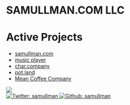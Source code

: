
# SAMULLMAN.COM LLC

# Active Projects
* [samullman.com](https://samullman.com/)
* [music player](https://samullman.com/)
* [char.company](https://char.company/)
* [pot.land](https://pot.land/)
* [Mean Coffee Company](https://meancoffee.co)

<div>
  <a href="https://samullman.com/" target="_blank">
  <img src="https://res.cloudinary.com/djjldnjz7/image/upload/w_100/v1606855319/graphic_mrniid.png">
    </a>
</div>

<div>
  <a href="https://twitter.com/samullman" target="_blank">
    <img alt="Twitter: samullman" src="https://img.shields.io/twitter/follow/samullman.svg?style=social" />
  </a>

  <a href="https://github.com/samullman" target="_blank">
    <img alt="Github: samullman" src="https://img.shields.io/github/followers/samullman?style=social" />
  </a>
</div>
